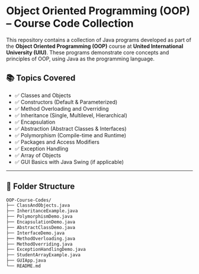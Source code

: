 
# Object Oriented Programming (OOP) – Course Code Collection

This repository contains a collection of Java programs developed as part of the **Object Oriented Programming (OOP)** course at **United International University (UIU)**. These programs demonstrate core concepts and principles of OOP, using Java as the programming language.

## 📚 Topics Covered

- ✅ Classes and Objects  
- ✅ Constructors (Default & Parameterized)  
- ✅ Method Overloading and Overriding  
- ✅ Inheritance (Single, Multilevel, Hierarchical)  
- ✅ Encapsulation  
- ✅ Abstraction (Abstract Classes & Interfaces)  
- ✅ Polymorphism (Compile-time and Runtime)  
- ✅ Packages and Access Modifiers  
- ✅ Exception Handling  
- ✅ Array of Objects  
- ✅ GUI Basics with Java Swing (if applicable)

---

## 📁 Folder Structure

```bash
OOP-Course-Codes/
├── ClassAndObjects.java
├── InheritanceExample.java
├── PolymorphismDemo.java
├── EncapsulationDemo.java
├── AbstractClassDemo.java
├── InterfaceDemo.java
├── MethodOverloading.java
├── MethodOverriding.java
├── ExceptionHandlingDemo.java
├── StudentArrayExample.java
├── GUIApp.java
└── README.md

